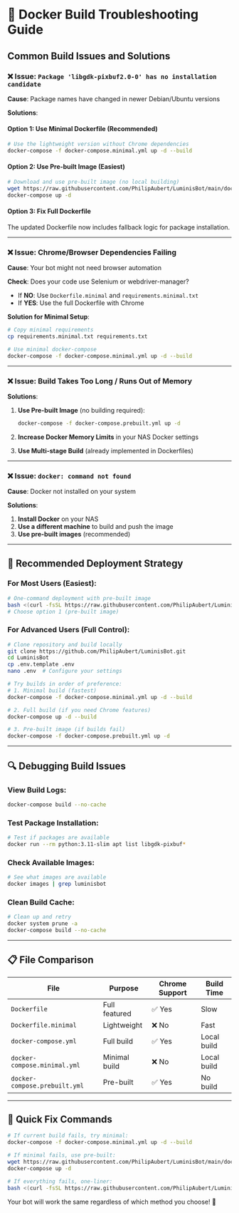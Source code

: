 # 🔧 Docker Build Troubleshooting Guide

## Common Build Issues and Solutions

### ❌ Issue: `Package 'libgdk-pixbuf2.0-0' has no installation candidate`

**Cause**: Package names have changed in newer Debian/Ubuntu versions

**Solutions**:

#### Option 1: Use Minimal Dockerfile (Recommended)
```bash
# Use the lightweight version without Chrome dependencies
docker-compose -f docker-compose.minimal.yml up -d --build
```

#### Option 2: Use Pre-built Image (Easiest)
```bash
# Download and use pre-built image (no local building)
wget https://raw.githubusercontent.com/PhilipAubert/LuminisBot/main/docker-compose.prebuilt.yml -O docker-compose.yml
docker-compose up -d
```

#### Option 3: Fix Full Dockerfile
The updated Dockerfile now includes fallback logic for package installation.

---

### ❌ Issue: Chrome/Browser Dependencies Failing

**Cause**: Your bot might not need browser automation

**Check**: Does your code use Selenium or webdriver-manager?
- If **NO**: Use `Dockerfile.minimal` and `requirements.minimal.txt`
- If **YES**: Use the full Dockerfile with Chrome

**Solution for Minimal Setup**:
```bash
# Copy minimal requirements
cp requirements.minimal.txt requirements.txt

# Use minimal docker-compose
docker-compose -f docker-compose.minimal.yml up -d --build
```

---

### ❌ Issue: Build Takes Too Long / Runs Out of Memory

**Solutions**:

1. **Use Pre-built Image** (no building required):
   ```bash
   docker-compose -f docker-compose.prebuilt.yml up -d
   ```

2. **Increase Docker Memory Limits** in your NAS Docker settings

3. **Use Multi-stage Build** (already implemented in Dockerfiles)

---

### ❌ Issue: `docker: command not found`

**Cause**: Docker not installed on your system

**Solutions**:
1. **Install Docker** on your NAS
2. **Use a different machine** to build and push the image
3. **Use pre-built images** (recommended)

---

## 🎯 Recommended Deployment Strategy

### For Most Users (Easiest):
```bash
# One-command deployment with pre-built image
bash <(curl -fsSL https://raw.githubusercontent.com/PhilipAubert/LuminisBot/main/nas-deploy.sh)
# Choose option 1 (pre-built image)
```

### For Advanced Users (Full Control):
```bash
# Clone repository and build locally
git clone https://github.com/PhilipAubert/LuminisBot.git
cd LuminisBot
cp .env.template .env
nano .env  # Configure your settings

# Try builds in order of preference:
# 1. Minimal build (fastest)
docker-compose -f docker-compose.minimal.yml up -d --build

# 2. Full build (if you need Chrome features)
docker-compose up -d --build

# 3. Pre-built image (if builds fail)
docker-compose -f docker-compose.prebuilt.yml up -d
```

---

## 🔍 Debugging Build Issues

### View Build Logs:
```bash
docker-compose build --no-cache
```

### Test Package Installation:
```bash
# Test if packages are available
docker run --rm python:3.11-slim apt list libgdk-pixbuf*
```

### Check Available Images:
```bash
# See what images are available
docker images | grep luminisbot
```

### Clean Build Cache:
```bash
# Clean up and retry
docker system prune -a
docker-compose build --no-cache
```

---

## 📋 File Comparison

| File | Purpose | Chrome Support | Build Time |
|------|---------|----------------|------------|
| `Dockerfile` | Full featured | ✅ Yes | Slow |
| `Dockerfile.minimal` | Lightweight | ❌ No | Fast |
| `docker-compose.yml` | Full build | ✅ Yes | Local build |
| `docker-compose.minimal.yml` | Minimal build | ❌ No | Local build |
| `docker-compose.prebuilt.yml` | Pre-built | ✅ Yes | No build |

---

## 🎯 Quick Fix Commands

```bash
# If current build fails, try minimal:
docker-compose -f docker-compose.minimal.yml up -d --build

# If minimal fails, use pre-built:
wget https://raw.githubusercontent.com/PhilipAubert/LuminisBot/main/docker-compose.prebuilt.yml -O docker-compose.yml
docker-compose up -d

# If everything fails, one-liner:
bash <(curl -fsSL https://raw.githubusercontent.com/PhilipAubert/LuminisBot/main/nas-deploy.sh)
```

Your bot will work the same regardless of which method you choose! 🚀
